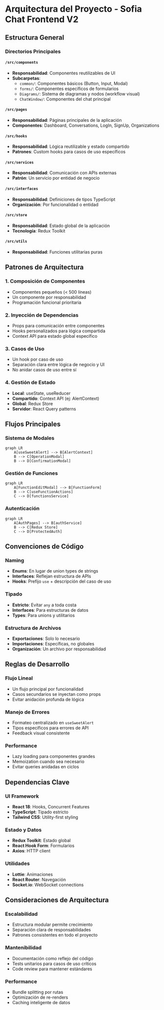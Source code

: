 # Arquitectura del Proyecto - Sofia Chat Frontend V2

## Estructura General

### Directorios Principales

#### `/src/components`
- **Responsabilidad**: Componentes reutilizables de UI
- **Subcarpetas**:
  - `common/`: Componentes básicos (Button, Input, Modal)
  - `forms/`: Componentes específicos de formularios
  - `Diagrams/`: Sistema de diagramas y nodos (workflow visual)
  - `ChatWindow/`: Componentes del chat principal

#### `/src/pages`
- **Responsabilidad**: Páginas principales de la aplicación
- **Componentes**: Dashboard, Conversations, LogIn, SignUp, Organizations

#### `/src/hooks`
- **Responsabilidad**: Lógica reutilizable y estado compartido
- **Patrones**: Custom hooks para casos de uso específicos

#### `/src/services`
- **Responsabilidad**: Comunicación con APIs externas
- **Patrón**: Un servicio por entidad de negocio

#### `/src/interfaces`
- **Responsabilidad**: Definiciones de tipos TypeScript
- **Organización**: Por funcionalidad o entidad

#### `/src/store`
- **Responsabilidad**: Estado global de la aplicación
- **Tecnología**: Redux Toolkit

#### `/src/utils`
- **Responsabilidad**: Funciones utilitarias puras

## Patrones de Arquitectura

### 1. Composición de Componentes
- Componentes pequeños (< 500 líneas)
- Un componente por responsabilidad
- Programación funcional prioritaria

### 2. Inyección de Dependencias
- Props para comunicación entre componentes
- Hooks personalizados para lógica compartida
- Context API para estado global específico

### 3. Casos de Uso
- Un hook por caso de uso
- Separación clara entre lógica de negocio y UI
- No anidar casos de uso entre sí

### 4. Gestión de Estado
- **Local**: useState, useReducer
- **Compartido**: Context API (ej: AlertContext)
- **Global**: Redux Store
- **Servidor**: React Query patterns

## Flujos Principales

### Sistema de Modales
```mermaid
graph LR
    A[useSweetAlert] --> B[AlertContext]
    B --> C[OperationModal]
    B --> D[ConfirmationModal]
```

### Gestión de Funciones
```mermaid
graph LR
    A[FunctionEditModal] --> B[FunctionForm]
    B --> C[useFunctionActions]
    C --> D[functionsService]
```

### Autenticación
```mermaid
graph LR
    A[AuthPages] --> B[authService]
    B --> C[Redux Store]
    C --> D[ProtectedAuth]
```

## Convenciones de Código

### Naming
- **Enums**: En lugar de union types de strings
- **Interfaces**: Reflejan estructura de APIs
- **Hooks**: Prefijo `use` + descripción del caso de uso

### Tipado
- **Estricto**: Evitar `any` a toda costa
- **Interfaces**: Para estructuras de datos
- **Types**: Para unions y utilitarios

### Estructura de Archivos
- **Exportaciones**: Solo lo necesario
- **Importaciones**: Específicas, no globales
- **Organización**: Un archivo por responsabilidad

## Reglas de Desarrollo

### Flujo Lineal
- Un flujo principal por funcionalidad
- Casos secundarios se inyectan como props
- Evitar anidación profunda de lógica

### Manejo de Errores
- Formateo centralizado en `useSweetAlert`
- Tipos específicos para errores de API
- Feedback visual consistente

### Performance
- Lazy loading para componentes grandes
- Memoization cuando sea necesario
- Evitar queries anidadas en ciclos

## Dependencias Clave

### UI Framework
- **React 18**: Hooks, Concurrent Features
- **TypeScript**: Tipado estricto
- **Tailwind CSS**: Utility-first styling

### Estado y Datos
- **Redux Toolkit**: Estado global
- **React Hook Form**: Formularios
- **Axios**: HTTP client

### Utilidades
- **Lottie**: Animaciones
- **React Router**: Navegación
- **Socket.io**: WebSocket connections

## Consideraciones de Arquitectura

### Escalabilidad
- Estructura modular permite crecimiento
- Separación clara de responsabilidades
- Patrones consistentes en todo el proyecto

### Mantenibilidad
- Documentación como reflejo del código
- Tests unitarios para casos de uso críticos
- Code review para mantener estándares

### Performance
- Bundle splitting por rutas
- Optimización de re-renders
- Caching inteligente de datos